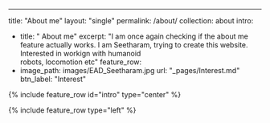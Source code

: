 ---
title: "About me"
layout: "single"
permalink: /about/
collection: about
intro:
  - title: " About me"
    excerpt: "I am once again checking if the about me feature actually works. I am Seetharam, trying to create this website. Interested in workign with humanoid     
    robots, locomotion etc"
feature_row:
  - image_path: images/EAD_Seetharam.jpg
    url: "_pages/Interest.md"
    btn_label: "Interest"


{% include feature_row id="intro" type="center" %}

{% include feature_row type="left" %}
